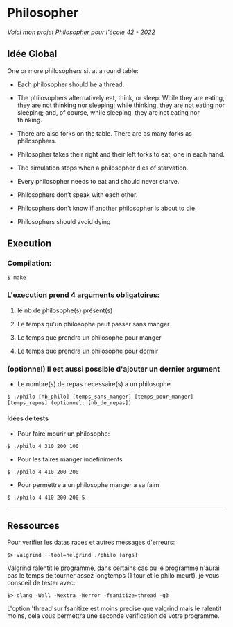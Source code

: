 # Philosopher

_Voici mon projet Philosopher pour l'école 42 - 2022_




## Idée Global


One or more philosophers sit at a round table:


* Each philosopher should be a thread.

* The philosophers alternatively eat, think, or sleep.
While they are eating, they are not thinking nor sleeping; while thinking, they are not eating nor sleeping;
and, of course, while sleeping, they are not eating nor thinking.

* There are also forks on the table. There are as many forks as philosophers.

* Philosopher takes their right and their left forks to eat, one in each hand.

* The simulation stops when a philosopher dies of starvation.

* Every philosopher needs to eat and should never starve.

* Philosophers don’t speak with each other.

* Philosophers don’t know if another philosopher is about to die.

* Philosophers should avoid dying



## Execution


### Compilation:

```
$ make
```


### L'execution prend 4 arguments obligatoires:


1. le nb de philosophe(s) présent(s)

2. Le temps qu'un philosophe peut passer sans manger

3. Le temps que prendra un philosophe pour manger

4. Le temps que prendra un philosophe pour dormir



### (optionnel) Il est aussi possible d'ajouter un dernier argument 


* Le nombre(s) de repas necessaire(s) a un philosophe

```
$ ./philo [nb_philo] [temps_sans_manger] [temps_pour_manger] [temps_repos] (optionnel: [nb_de_repas])
```

#### Idées de tests


* Pour faire mourir un philosophe:
```
$ ./philo 4 310 200 100 
```

* Pour les faires manger indefiniments
```
$ ./philo 4 410 200 200
```

* Pour permettre a un philosophe manger a sa faim
```
$ ./philo 4 410 200 200 5
```

***

## Ressources


Pour verifier les datas races et autres messages d'erreurs:
```
$> valgrind --tool=helgrind ./philo [args]
```

Valgrind ralentit le programme, dans certains cas ou le programme n'aurai pas le temps de tourner assez longtemps (1 tour et le philo meurt), je vous consceil de tester avec:
```
$> clang -Wall -Wextra -Werror -fsanitize=thread -g3
```
L'option 'thread'sur fsanitize est moins precise que valgrind mais le ralentit moins, cela vous permettra une seconde verification de votre programme.

